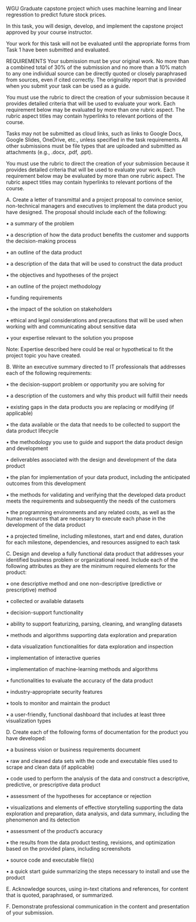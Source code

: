 WGU Graduate capstone project which uses machine learning and linear regresstion to predict future stock prices.

In this task, you will design, develop, and implement the capstone project approved by your course instructor.



Your work for this task will not be evaluated until the appropriate forms from Task 1 have been submitted and evaluated.

REQUIREMENTS
Your submission must be your original work. No more than a combined total of 30% of the submission and no more than a 10% match to any one individual source can be directly quoted or closely paraphrased from sources, even if cited correctly. The originality report that is provided when you submit your task can be used as a guide.



You must use the rubric to direct the creation of your submission because it provides detailed criteria that will be used to evaluate your work. Each requirement below may be evaluated by more than one rubric aspect. The rubric aspect titles may contain hyperlinks to relevant portions of the course.



Tasks may not be submitted as cloud links, such as links to Google Docs, Google Slides, OneDrive, etc., unless specified in the task requirements. All other submissions must be file types that are uploaded and submitted as attachments (e.g., .docx, .pdf, .ppt).



You must use the rubric to direct the creation of your submission because it provides detailed criteria that will be used to evaluate your work. Each requirement below may be evaluated by more than one rubric aspect. The rubric aspect titles may contain hyperlinks to relevant portions of the course.



A.  Create a letter of transmittal and a project proposal to convince senior, non-technical managers and executives to implement the data product you have designed. The proposal should include each of the following:

•  a summary of the problem

•  a description of how the data product benefits the customer and supports the decision-making process

•  an outline of the data product

•  a description of the data that will be used to construct the data product

•  the objectives and hypotheses of the project

•  an outline of the project methodology

•  funding requirements

•  the impact of the solution on stakeholders

•  ethical and legal considerations and precautions that will be used when working with and communicating about sensitive data

•  your expertise relevant to the solution you propose



Note: Expertise described here could be real or hypothetical to fit the project topic you have created.



B.  Write an executive summary directed to IT professionals that addresses each of the following requirements:

•  the decision-support problem or opportunity you are solving for

•  a description of the customers and why this product will fulfill their needs

•  existing gaps in the data products you are replacing or modifying (if applicable)

•  the data available or the data that needs to be collected to support the data product lifecycle

•  the methodology you use to guide and support the data product design and development

•  deliverables associated with the design and development of the data product

•  the plan for implementation of your data product, including the anticipated outcomes from this development

•  the methods for validating and verifying that the developed data product meets the requirements and subsequently the needs of the customers

•  the programming environments and any related costs, as well as the human resources that are necessary to execute each phase in the development of the data product

•  a projected timeline, including milestones, start and end dates, duration for each milestone, dependencies, and resources assigned to each task



C.  Design and develop a fully functional data product that addresses your identified business problem or organizational need. Include each of the following attributes as they are the minimum required elements for the product:

•  one descriptive method and one non-descriptive (predictive or prescriptive) method

•  collected or available datasets

•  decision-support functionality

•  ability to support featurizing, parsing, cleaning, and wrangling datasets

•  methods and algorithms supporting data exploration and preparation

•  data visualization functionalities for data exploration and inspection

•  implementation of interactive queries

•  implementation of machine-learning methods and algorithms

•  functionalities to evaluate the accuracy of the data product

•  industry-appropriate security features

•  tools to monitor and maintain the product

•  a user-friendly, functional dashboard that includes at least three visualization types



D.  Create each of the following forms of documentation for the product you have developed:

•  a business vision or business requirements document

•  raw and cleaned data sets with the code and executable files used to scrape and clean data (if applicable)

•  code used to perform the analysis of the data and construct a descriptive, predictive, or prescriptive data product

•  assessment of the hypotheses for acceptance or rejection

•  visualizations and elements of effective storytelling supporting the data exploration and preparation, data analysis, and data summary, including the phenomenon and its detection

•  assessment of the product’s accuracy

•  the results from the data product testing, revisions, and optimization based on the provided plans, including screenshots

•  source code and executable file(s)

•  a quick start guide summarizing the steps necessary to install and use the product



E.  Acknowledge sources, using in-text citations and references, for content that is quoted, paraphrased, or summarized.



F.  Demonstrate professional communication in the content and presentation of your submission.
